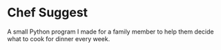 # Chef Suggest

A small Python program I made for a family member to help them decide what 
to cook for dinner every week.
